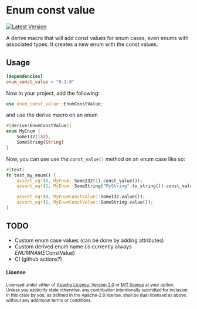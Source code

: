 # Enum const value

[![Latest Version](https://img.shields.io/crates/v/enum_const_value.svg)](https://crates.io/crates/enum_const_value)

A derive macro that will add const values for enum cases, even enums with associated types.
It creates a new enum with the const values.

## Usage

```toml
[dependencies]
enum_const_value = "0.1.0"
```

Now in your project, add the following:

```rust
use enum_const_value::EnumConstValue;
```

and use the derive macro on an enum
```rust
#[derive(EnumConstValue)]
enum MyEnum {
    SomeI32(i32),
    SomeString(String)
}
```

Now, you can use use the `const_value()` method on an enum case like so:
```rust
#[test]
fn test_my_enum() {
    assert_eq!(0, MyEnum::SomeI32(1).const_value());
    assert_eq!(1, MyEnum::SomeString("MyString".to_string()).const_value());

    assert_eq!(0, MyEnumConstValue::SomeI32.value());
    assert_eq!(1, MyEnumConstValue::SomeString.value());
}
```

## TODO
- Custom enum case values (can be done by adding attributes)
- Custom derived enum name (is currently always $ENUMNAME$ConstValue)
- CI (github actions?)

#### License

<sup>
Licensed under either of <a href="LICENSE-APACHE">Apache License, Version
2.0</a> or <a href="LICENSE-MIT">MIT license</a> at your option.
</sup>

<br>

<sub>
Unless you explicitly state otherwise, any contribution intentionally submitted
for inclusion in this crate by you, as defined in the Apache-2.0 license, shall
be dual licensed as above, without any additional terms or conditions.
</sub>
